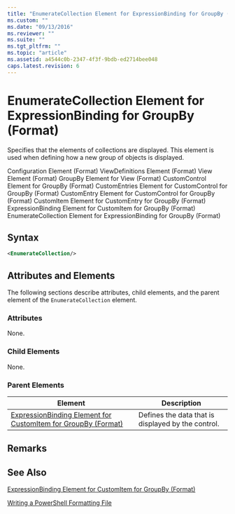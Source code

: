 ```yaml
---
title: "EnumerateCollection Element for ExpressionBinding for GroupBy (Format) | Microsoft Docs"
ms.custom: ""
ms.date: "09/13/2016"
ms.reviewer: ""
ms.suite: ""
ms.tgt_pltfrm: ""
ms.topic: "article"
ms.assetid: a4544c0b-2347-4f3f-9bdb-ed2714bee048
caps.latest.revision: 6
---
```

# EnumerateCollection Element for ExpressionBinding for GroupBy (Format)

Specifies that the elements of collections are displayed. This element is used when defining how a new group of objects is displayed.

Configuration Element (Format)
ViewDefinitions Element (Format)
View Element (Format)
GroupBy Element for View (Format)
CustomControl Element for GroupBy (Format)
CustomEntries Element for CustomControl for GroupBy (Format)
CustomEntry Element for CustomControl for GroupBy (Format)
CustomItem Element for CustomEntry for GroupBy (Format)
ExpressionBinding Element for CustomItem for GroupBy (Format)
EnumerateCollection Element for ExpressionBinding for GroupBy (Format)

## Syntax

```xml
<EnumerateCollection/>
```

## Attributes and Elements

The following sections describe attributes, child elements, and the parent element of the `EnumerateCollection` element.

### Attributes

None.

### Child Elements

None.

### Parent Elements

|Element|Description|
|-------------|-----------------|
|[ExpressionBinding Element for CustomItem for GroupBy (Format)](./expressionbinding-element-for-customitem-for-groupby-format.md)|Defines the data that is displayed by the control.|

## Remarks

## See Also

[ExpressionBinding Element for CustomItem for GroupBy (Format)](./expressionbinding-element-for-customitem-for-groupby-format.md)

[Writing a PowerShell Formatting File](./writing-a-powershell-formatting-file.md)
